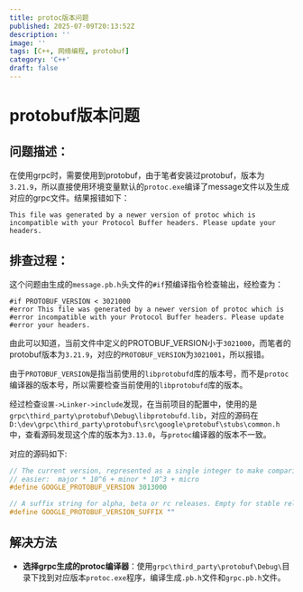```yaml
---
title: protoc版本问题
published: 2025-07-09T20:13:52Z
description: ''
image: ''
tags: [C++, 网络编程, protobuf]
category: 'C++'
draft: false
---
```


# protobuf版本问题

## 问题描述：

在使用grpc时，需要使用到protobuf，由于笔者安装过protobuf，版本为`3.21.9`，所以直接使用环境变量默认的`protoc.exe`编译了message文件以及生成对应的grpc文件。结果报错如下：

```
This file was generated by a newer version of protoc which is incompatible with your Protocol Buffer headers. Please update your headers.
```

## 排查过程：

这个问题由生成的`message.pb.h`头文件的`#if`预编译指令检查输出，经检查为：

```
#if PROTOBUF_VERSION < 3021000
#error This file was generated by a newer version of protoc which is
#error incompatible with your Protocol Buffer headers. Please update
#error your headers.
```

由此可以知道，当前文件中定义的PROTOBUF_VERSION小于`3021000`，而笔者的protobuf版本为`3.21.9`，对应的`PROTOBUF_VERSION`为`3021001`，所以报错。

由于`PROTOBUF_VERSION`是指当前使用的`libprotobufd`库的版本号，而不是`protoc`编译器的版本号，所以需要检查当前使用的`libprotobufd`库的版本。

经过检查`设置->Linker->include`发现，在当前项目的配置中，使用的是`grpc\third_party\protobuf\Debug\libprotobufd.lib`，对应的源码在`D:\dev\grpc\third_party\protobuf\src\google\protobuf\stubs\common.h`中，查看源码发现这个库的版本为`3.13.0`，与`protoc`编译器的版本不一致。

对应的源码如下:
```cpp
// The current version, represented as a single integer to make comparison
// easier:  major * 10^6 + minor * 10^3 + micro
#define GOOGLE_PROTOBUF_VERSION 3013000

// A suffix string for alpha, beta or rc releases. Empty for stable releases.
#define GOOGLE_PROTOBUF_VERSION_SUFFIX ""
```

## 解决方法

+ **选择grpc生成的protoc编译器**：使用`grpc\third_party\protobuf\Debug\`目录下找到对应版本`protoc.exe`程序，编译生成`.pb.h`文件和`grpc.pb.h`文件。
